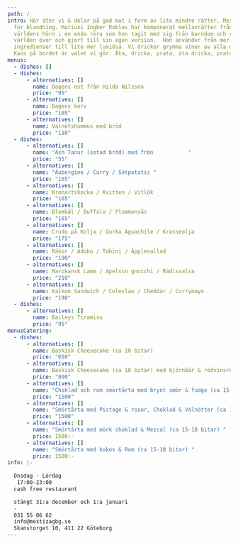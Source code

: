 ```yaml
---
path: /
intro: Här äter vi & delar på god mat i form av lite mindre rätter. Mestiza står
  för blandning. Mariuxi Ingber Robles har komponerat mellanrätter från alla
  världens hörn i en enda röra som hon tagit med sig från barndom och resor
  världen över och gjort till sin egen version.  Hon använder från mer enkla
  ingredienser till lite mer luxiösa. Vi dricker grymma viner av alla dess slag!
  Kaos på bordet är valet vi gör. Äta, dricka, prata, äta dricka, prata...
menus:
  - dishes: []
  - dishes:
      - alternatives: []
        name: Dagens ost från Hilda Nilsson
        price: "95"
      - alternatives: []
        name: Dagens korv
        price: "105"
      - alternatives: []
        name: Valnötshummus med bröd
        price: "110"
  - dishes:
      - alternatives: []
        name: "Ash Tanur (sotad bröd) med frön           "
        price: "55"
      - alternatives: []
        name: "Aubergine / Curry / Sötpotatis "
        price: "165"
      - alternatives: []
        name: Kronärtskocka / Kvitten / Vitlök
        price: "165"
      - alternatives: []
        name: Blomkål / Buffalo / Plommonsås
        price: "165"
      - alternatives: []
        name: Crudo på Kolja / Gurka Aguachile / Krasseolja
        price: "175"
      - alternatives: []
        name: Räkor / Adobo / Tahini / Äpplesallad
        price: "190"
      - alternatives: []
        name: Marokansk Lamm / Apelsin gnocchi / Rädissalsa
        price: "210"
      - alternatives: []
        name: Kalkon Sandwich / Coleslaw / Cheddar / Currymayo
        price: "190"
  - dishes:
      - alternatives: []
        name: Baileys Tiramisu
        price: "95"
menusCatering:
  - dishes:
      - alternatives: []
        name: Baskisk Cheesecake (ca 10 bitar)
        price: "650"
      - alternatives: []
        name: Baskisk Cheesecake (ca 10 bitar) med björnbär & rödvinsreduktion
        price: "800"
      - alternatives: []
        name: "Choklad och rom smörtårta med brynt smör & fudge (ca 15-18 bitar) "
        price: "1500"
      - alternatives: []
        name: "Smörtårta med Pistage & rosor, Choklad & Valnötter (ca 15-18 bitar) "
        price: "1500"
      - alternatives: []
        name: "Smörtårta med mörk choklad & Mezcal (ca 15-18 bitar) "
        price: 1500:-
      - alternatives: []
        name: "Smörtårta med kokos & Rom (ca 15-18 bitar) "
        price: 1500:-
info: |-
  
  Onsdag - Lördag
   17:00-23:00
  cash free restaurant

  stängt 31:a december och 1:a januari
  -
  031 55 06 62
  info@mestizagbg.se
  Skanstorget 10, 411 22 Göteborg
---
```

